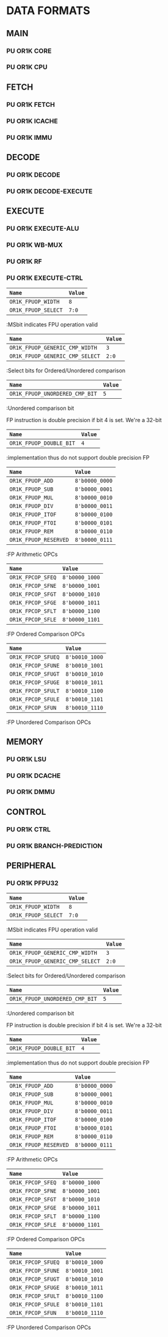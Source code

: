 # DATA FORMATS

## MAIN

### PU OR1K CORE
### PU OR1K CPU

## FETCH

### PU OR1K FETCH
### PU OR1K ICACHE
### PU OR1K IMMU

## DECODE

### PU OR1K DECODE
### PU OR1K DECODE-EXECUTE

## EXECUTE

### PU OR1K EXECUTE-ALU
### PU OR1K WB-MUX
### PU OR1K RF
### PU OR1K EXECUTE-CTRL

| `Name`              | `Value` |
| :------------------ | :------ |
| `OR1K_FPUOP_WIDTH`  | `8`     |
| `OR1K_FPUOP_SELECT` | `7:0`   |

:MSbit indicates FPU operation valid

| `Name`                          | `Value` |
| :------------------------------ | :------ |
| `OR1K_FPUOP_GENERIC_CMP_WIDTH`  | `3`     |
| `OR1K_FPUOP_GENERIC_CMP_SELECT` | `2:0`   |

:Select bits for Ordered/Unordered comparison

| `Name`                         | `Value` |
| :----------------------------- | :------ |
| `OR1K_FPUOP_UNORDERED_CMP_BIT` | `5`     |

:Unordered comparison bit

FP instruction is double precision if bit 4 is set. We're a 32-bit

| `Name`                  | `Value` |
| :---------------------- | :------ |
| `OR1K_FPUOP_DOUBLE_BIT` | `4`     |

:implementation thus do not support double precision FP

| `Name`                | `Value`        |
| :-------------------- | :------------- |
| `OR1K_FPUOP_ADD`      | `8'b0000_0000` |
| `OR1K_FPUOP_SUB`      | `8'b0000_0001` |
| `OR1K_FPUOP_MUL`      | `8'b0000_0010` |
| `OR1K_FPUOP_DIV`      | `8'b0000_0011` |
| `OR1K_FPUOP_ITOF`     | `8'b0000_0100` |
| `OR1K_FPUOP_FTOI`     | `8'b0000_0101` |
| `OR1K_FPUOP_REM`      | `8'b0000_0110` |
| `OR1K_FPUOP_RESERVED` | `8'b0000_0111` |

:FP Arithmetic OPCs

| `Name`            | `Value`        |
| :---------------- | :------------- |
| `OR1K_FPCOP_SFEQ` | `8'b0000_1000` |
| `OR1K_FPCOP_SFNE` | `8'b0000_1001` |
| `OR1K_FPCOP_SFGT` | `8'b0000_1010` |
| `OR1K_FPCOP_SFGE` | `8'b0000_1011` |
| `OR1K_FPCOP_SFLT` | `8'b0000_1100` |
| `OR1K_FPCOP_SFLE` | `8'b0000_1101` |

:FP Ordered Comparison OPCs

| `Name`             | `Value`        |
| :----------------- | :------------- |
| `OR1K_FPCOP_SFUEQ` | `8'b0010_1000` |
| `OR1K_FPCOP_SFUNE` | `8'b0010_1001` |
| `OR1K_FPCOP_SFUGT` | `8'b0010_1010` |
| `OR1K_FPCOP_SFUGE` | `8'b0010_1011` |
| `OR1K_FPCOP_SFULT` | `8'b0010_1100` |
| `OR1K_FPCOP_SFULE` | `8'b0010_1101` |
| `OR1K_FPCOP_SFUN`  | `8'b0010_1110` |

:FP Unordered Comparison OPCs

## MEMORY

### PU OR1K LSU
### PU OR1K DCACHE
### PU OR1K DMMU

## CONTROL

### PU OR1K CTRL
### PU OR1K BRANCH-PREDICTION

## PERIPHERAL

### PU OR1K PFPU32

| `Name`              | `Value` |
| :------------------ | :------ |
| `OR1K_FPUOP_WIDTH`  | `8`     |
| `OR1K_FPUOP_SELECT` | `7:0`   |

:MSbit indicates FPU operation valid

| `Name`                          | `Value` |
| :------------------------------ | :------ |
| `OR1K_FPUOP_GENERIC_CMP_WIDTH`  | `3`     |
| `OR1K_FPUOP_GENERIC_CMP_SELECT` | `2:0`   |

:Select bits for Ordered/Unordered comparison

| `Name`                         | `Value` |
| :----------------------------- | :------ |
| `OR1K_FPUOP_UNORDERED_CMP_BIT` | `5`     |

:Unordered comparison bit

FP instruction is double precision if bit 4 is set. We're a 32-bit

| `Name`                  | `Value` |
| :---------------------- | :------ |
| `OR1K_FPUOP_DOUBLE_BIT` | `4`     |

:implementation thus do not support double precision FP

| `Name`                | `Value`        |
| :-------------------- | :------------- |
| `OR1K_FPUOP_ADD`      | `8'b0000_0000` |
| `OR1K_FPUOP_SUB`      | `8'b0000_0001` |
| `OR1K_FPUOP_MUL`      | `8'b0000_0010` |
| `OR1K_FPUOP_DIV`      | `8'b0000_0011` |
| `OR1K_FPUOP_ITOF`     | `8'b0000_0100` |
| `OR1K_FPUOP_FTOI`     | `8'b0000_0101` |
| `OR1K_FPUOP_REM`      | `8'b0000_0110` |
| `OR1K_FPUOP_RESERVED` | `8'b0000_0111` |

:FP Arithmetic OPCs

| `Name`            | `Value`        |
| :---------------- | :------------- |
| `OR1K_FPCOP_SFEQ` | `8'b0000_1000` |
| `OR1K_FPCOP_SFNE` | `8'b0000_1001` |
| `OR1K_FPCOP_SFGT` | `8'b0000_1010` |
| `OR1K_FPCOP_SFGE` | `8'b0000_1011` |
| `OR1K_FPCOP_SFLT` | `8'b0000_1100` |
| `OR1K_FPCOP_SFLE` | `8'b0000_1101` |

:FP Ordered Comparison OPCs

| `Name`             | `Value`        |
| :----------------- | :------------- |
| `OR1K_FPCOP_SFUEQ` | `8'b0010_1000` |
| `OR1K_FPCOP_SFUNE` | `8'b0010_1001` |
| `OR1K_FPCOP_SFUGT` | `8'b0010_1010` |
| `OR1K_FPCOP_SFUGE` | `8'b0010_1011` |
| `OR1K_FPCOP_SFULT` | `8'b0010_1100` |
| `OR1K_FPCOP_SFULE` | `8'b0010_1101` |
| `OR1K_FPCOP_SFUN`  | `8'b0010_1110` |

:FP Unordered Comparison OPCs
